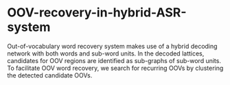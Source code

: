 # OOV-recovery-in-hybrid-ASR-system
Out-of-vocabulary word recovery system makes use of a hybrid decoding network with both words and sub-word units.  In the decoded lattices, candidates for OOV regions are identified as sub-graphs of sub-word units. To facilitate OOV word recovery, we search for recurring OOVs by clustering the detected candidate OOVs. 
